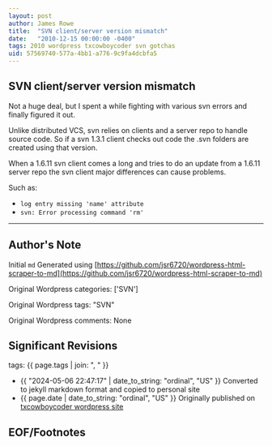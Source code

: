```yaml
---
layout: post
author: James Rowe
title:  "SVN client/server version mismatch"
date:   "2010-12-15 00:00:00 -0400"
tags: 2010 wordpress txcowboycoder svn gotchas
uid: 57569740-577a-4bb1-a776-9c9fa4dcbfa5
---
```



## SVN client/server version mismatch


Not a huge deal, but I spent a while fighting with various svn errors and finally figured it out.


Unlike distributed VCS, svn relies on clients and a server repo to handle source code. So if a svn 1.3.1 client checks out code the .svn folders are created using that version.


When a 1.6.11 svn client comes a long and tries to do an update from a 1.6.11 server repo the svn client major differences can cause problems.


Such as:


* `log entry missing 'name' attribute`
* `svn: Error processing command 'rm'`




---

## Author's Note

Initial `md` Generated using [https://github.com/jsr6720/wordpress-html-scraper-to-md](https://github.com/jsr6720/wordpress-html-scraper-to-md)

Original Wordpress categories: ['SVN']

Original Wordpress tags: "SVN"

Original Wordpress comments: None

## Significant Revisions

tags: {{ page.tags | join: ", " }} <!-- todo move this somewhere -->

- {{ "2024-05-06 22:47:17" | date_to_string: "ordinal", "US" }} Converted to jekyll markdown format and copied to personal site
- {{ page.date | date_to_string: "ordinal", "US" }} Originally published on [txcowboycoder wordpress site](https://txcowboycoder.wordpress.com/2010/12/15/svn-clientserver-version-mismatch/)

## EOF/Footnotes

